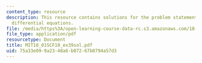 ```yaml
---
content_type: resource
description: This resource contains solutions for the problem statements related to
  differential equations.
file: /media/https%3A/open-learning-course-data-rc.s3.amazonaws.com/18-01sc-single-variable-calculus-fall-2010/75a33e099a2348a6b07267b0794a57d3_MIT18_01SCF10_ex39sol.pdf
file_type: application/pdf
resourcetype: Document
title: MIT18_01SCF10_ex39sol.pdf
uid: 75a33e09-9a23-48a6-b072-67b0794a57d3
---
```

